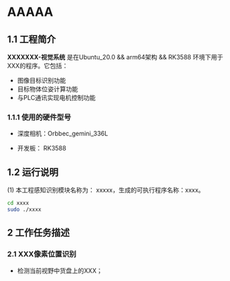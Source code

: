 # AAAAA


## 1.1 工程简介

 **XXXXXXX-视觉系统** 是在Ubuntu_20.0 && arm64架构 && RK3588 环境下用于XXX的程序。它包括：
 + 图像目标识别功能
 + 目标物体位姿计算功能
 + 与PLC通讯实现电机控制功能
 
 ### 1.1.1 使用的硬件型号

- 深度相机：Orbbec_gemini_336L

- 开发板： RK3588 

## 1.2 运行说明

(1) 本工程感知识别模块名称为： xxxxx，生成的可执行程序名称：xxxx。

```sh
cd xxxx 
sudo ./xxxx
```


## 2 工作任务描述

### 2.1 XXX像素位置识别 

 + 检测当前视野中货盘上的XXX；


